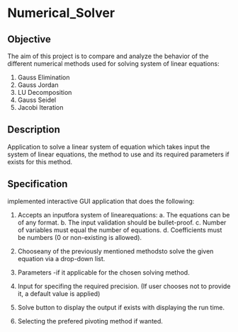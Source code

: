 # Numerical_Solver

## Objective

The aim of this project is to compare and analyze the behavior of the different numerical methods used for solving system of linear equations:
  1. Gauss Elimination
  2. Gauss Jordan
  3. LU Decomposition
  4. Gauss Seidel
  5. Jacobi Iteration

## Description
Application to solve a linear system of equation which takes input the system of linear equations, the method to use and its required parameters if exists for this method.

## Specification

implemented interactive GUI application that does the following:
  1. Accepts an inputfora system of linearequations:
    a. The equations can be of any format.
    b. The input validation should be bullet-proof.
    c. Number of variables must equal the number of equations.
    d. Coefficients must be numbers (0 or non-existing is allowed).

  2. Chooseany of the previously mentioned methodsto solve the given equation via a drop-down list.

  3. Parameters -if it applicable for the chosen solving method.

  4. Input for specifing the required precision. (If user chooses not to provide it, a default value is applied)
  
  5. Solve button to display the output if exists with displaying the run time.

  6. Selecting the prefered pivoting method if wanted.
